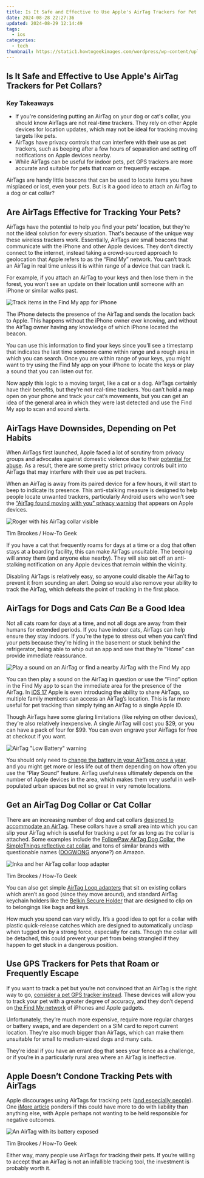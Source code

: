 ```yaml
---
title: Is It Safe and Effective to Use Apple's AirTag Trackers for Pet Collars?
date: 2024-08-28 22:27:36
updated: 2024-08-29 12:14:49
tags:
  - ios
categories:
  - tech
thumbnail: https://static1.howtogeekimages.com/wordpress/wp-content/uploads/2023/08/roger_cat_outdoors.jpeg
---
```


## Is It Safe and Effective to Use Apple's AirTag Trackers for Pet Collars?

### Key Takeaways

* If you're considering putting an AirTag on your dog or cat's collar, you should know AirTags are not real-time trackers. They rely on other Apple devices for location updates, which may not be ideal for tracking moving targets like pets.
* AirTags have privacy controls that can interfere with their use as pet trackers, such as beeping after a few hours of separation and setting off notifications on Apple devices nearby.
* While AirTags can be useful for indoor pets, pet GPS trackers are more accurate and suitable for pets that roam or frequently escape.

 AirTags are handy little beacons that can be used to locate items you have misplaced or lost, even your pets. But is it a good idea to attach an AirTag to a dog or cat collar?

##  Are AirTags Effective for Tracking Your Pets?

 AirTags have the potential to help you find your pets' location, but they're not the ideal solution for every situation. That's because of the unique way these wireless trackers work. Essentially, AirTags are small beacons that communicate with the iPhone and other Apple devices. They don’t directly connect to the internet, instead taking a crowd-sourced approach to geolocation that Apple refers to as the “Find My” network. You can’t track an AirTag in real time unless it is within range of a device that can track it.

 For example, if you attach an AirTag to your keys and then lose them in the forest, you won’t see an update on their location until someone with an iPhone or similar walks past.

![Track items in the Find My app for iPhone](https://static1.howtogeekimages.com/wordpress/wp-content/uploads/2023/08/find_my_items.jpg) 

 The iPhone detects the presence of the AirTag and sends the location back to Apple. This happens without the iPhone owner ever knowing, and without the AirTag owner having any knowledge of which iPhone located the beacon.

 You can use this information to find your keys since you’ll see a timestamp that indicates the last time someone came within range and a rough area in which you can search. Once you are within range of your keys, you might want to try using the Find My app on your iPhone to locate the keys or play a sound that you can listen out for.

 Now apply this logic to a moving target, like a cat or a dog. AirTags certainly have their benefits, but they’re not real-time trackers. You can’t hold a map open on your phone and track your cat’s movements, but you can get an idea of the general area in which they were last detected and use the Find My app to scan and sound alerts.

##  AirTags Have Downsides, Depending on Pet Habits

 When AirTags first launched, Apple faced a lot of scrutiny from privacy groups and advocates against domestic violence due to their [potential for abuse](https://windows11.techidaily.com/bypassing-windows-login-blockers-with-these-8-steps/). As a result, there are some pretty strict privacy controls built into AirTags that may interfere with their use as pet trackers.

 When an AirTag is away from its paired device for a few hours, it will start to beep to indicate its presence. This anti-stalking measure is designed to help people locate unwanted trackers, particularly Android users who won’t see the [“AirTag found moving with you” privacy warning](https://win-answers.techidaily.com/troubleshooting-civilization-vi-solutions-for-launch-issues-on-windows-10/) that appears on Apple devices.

![Roger with his AirTag collar visible](https://static1.howtogeekimages.com/wordpress/wp-content/uploads/2023/08/roger_airtag-1.jpeg) 

Tim Brookes / How-To Geek

 If you have a cat that frequently roams for days at a time or a dog that often stays at a boarding facility, this can make AirTags unsuitable. The beeping will annoy them (and anyone else nearby). They will also set off an anti-stalking notification on any Apple devices that remain within the vicinity.

 Disabling AirTags is relatively easy, so anyone could disable the AirTag to prevent it from sounding an alert. Doing so would also remove your ability to track the AirTag, which defeats the point of tracking in the first place.

##  AirTags for Dogs and Cats _Can_ Be a Good Idea

 Not all cats roam for days at a time, and not all dogs are away from their humans for extended periods. If you have indoor cats, AirTags can help ensure they stay indoors. If you’re the type to stress out when you can’t find your pets because they’re hiding in the basement or stuck behind the refrigerator, being able to whip out an app and see that they’re “Home” can provide immediate reassurance.

![Play a sound on an AirTag or find a nearby AirTag with the Find My app](https://static1.howtogeekimages.com/wordpress/wp-content/uploads/2023/08/play_sound_airtag.jpg) 

 You can then play a sound on the AirTag in question or use the “Find” option in the Find My app to scan the immediate area for the presence of the AirTag. In [iOS 17](https://tech-haven.techidaily.com/assessing-data-protection-risks-in-using-chatgpt-technology/) Apple is even introducing the ability to share AirTags, so multiple family members can access an AirTag’s location. This is far more useful for pet tracking than simply tying an AirTag to a single Apple ID.

 Though AirTags have some glaring limitations (like relying on other devices), they’re also relatively inexpensive. A single AirTag will cost you $29, or you can have a pack of four for $99\. You can even engrave your AirTags for free at checkout if you want.

![AirTag "Low Battery" warning](https://static1.howtogeekimages.com/wordpress/wp-content/uploads/2023/08/airtag_battery.PNG) 

 You should only need to [change the battery in your AirTags once a year](https://techidaily.com/how-to-transfer-data-from-apple-iphone-15-plus-to-other-iphone-devices-drfone-by-drfone-transfer-data-from-ios-transfer-data-from-ios/), and you might get more or less life out of them depending on how often you use the “Play Sound” feature. AirTag usefulness ultimately depends on the number of Apple devices in the area, which makes them very useful in well-populated urban spaces but not so great in very remote locations.

##  Get an AirTag Dog Collar or Cat Collar

 There are an increasing number of dog and cat collars [designed to accommodate an AirTag](https://techidaily.com/how-to-reset-oppo-reno-10-pro-5g-without-the-home-button-drfone-by-drfone-reset-android-reset-android/). These collars have a small area into which you can slip your AirTag which is useful for tracking a pet for as long as the collar is attached. Some examples include the [FollowPaw AirTag Dog Collar](https://www.followpaw.com/products/followpaw-dog-collar), the [SimpleThings reflective cat collar](https://www.amazon.com/Airtag-Collar-Safety-Reflective-Puppies/dp/B09VDH3SD4/?tag=hotoge-20&ascsubtag=UUhtgUeUpU904661&asc%5Frefurl=https%3A%2F%2Fwww.howtogeek.com%2Fairtag-dog-cat-pet-collar%2F&asc%5Fcampaign=Evergreen), and tons of similar brands with questionable names ([DOGWONG](https://www.amazon.com/DOGWONG-Heavy-Duty-Durable-Natural-Necklace/dp/B0C7YT262D/?tag=hotoge-20&ascsubtag=UUhtgUeUpU904661&asc%5Frefurl=https%3A%2F%2Fwww.howtogeek.com%2Fairtag-dog-cat-pet-collar%2F&asc%5Fcampaign=Evergreen) anyone?) on Amazon.

![Inka and her AirTag collar loop adapter](https://static1.howtogeekimages.com/wordpress/wp-content/uploads/2023/08/inka_airtag.jpeg) 

Tim Brookes / How-To Geek

 You can also get simple [AirTag Loop adapters](https://www.amazon.com./Case-Mate-Collar-Holder-AirTag-Black/dp/B097NQ3XN9/) that sit on existing collars which aren’t as good (since they move around), and standard AirTag keychain holders like the [Belkin Secure Holder](https://www.amazon.com/Belkin-Protective-Scratch-Resistance-Accessory/dp/B093333693?tag=hotoge-20&ascsubtag=UUhtgUeUpU904661&asc%5Frefurl=https%3A%2F%2Fwww.howtogeek.com%2Fairtag-dog-cat-pet-collar%2F&asc%5Fcampaign=Evergreen) that are designed to clip on to belongings like bags and keys.

 How much you spend can vary wildly. It’s a good idea to opt for a collar with plastic quick-release catches which are designed to automatically unclasp when tugged on by a strong force, especially for cats. Though the collar will be detached, this could prevent your pet from being strangled if they happen to get stuck in a dangerous position.

##  Use GPS Trackers for Pets that Roam or Frequently Escape

 If you want to track a pet but you’re not convinced that an AirTag is the right way to go, [consider a pet GPS tracker instead](https://blog-min.techidaily.com/how-to-rescue-lost-contacts-from-infinix-note-30-5g-by-fonelab-android-recover-contacts/). These devices will allow you to track your pet with a greater degree of accuracy, and they don’t depend on [the Find My network](https://youtube-lab.techidaily.com/24-the-creators-guide-to-the-top-9-affordable-video-editing-apps/) of iPhones and Apple gadgets.

 Unfortunately, they’re much more expensive, require more regular charges or battery swaps, and are dependent on a SIM card to report current location. They’re also much bigger than AirTags, which can make them unsuitable for small to medium-sized dogs and many cats.

 They’re ideal if you have an errant dog that sees your fence as a challenge, or if you’re in a particularly rural area where an AirTag is ineffective.

##  Apple Doesn’t Condone Tracking Pets with AirTags

 Apple discourages using AirTags for tracking pets ([and especially people](https://driver-install.techidaily.com/quick-cure-fixing-drivers-delays-and-errors/)). One [iMore article](https://www.imore.com/why-doesnt-apple-want-you-track-your-dog-airtag) ponders if this could have more to do with liability than anything else, with Apple perhaps not wanting to be held responsible for negative outcomes.

![An AirTag with its battery exposed](https://static1.howtogeekimages.com/wordpress/wp-content/uploads/2023/08/airtag_battery_change.jpeg) 

Tim Brookes / How-To Geek

 Either way, many people use AirTags for tracking their pets. If you’re willing to accept that an AirTag is not an infallible tracking tool, the investment is probably worth it.

<ins class="adsbygoogle"
     style="display:block"
     data-ad-format="autorelaxed"
     data-ad-client="ca-pub-7571918770474297"
     data-ad-slot="1223367746"></ins>



<ins class="adsbygoogle"
     style="display:block"
     data-ad-client="ca-pub-7571918770474297"
     data-ad-slot="8358498916"
     data-ad-format="auto"
     data-full-width-responsive="true"></ins>
